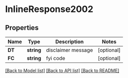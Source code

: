 # InlineResponse2002

## Properties

Name | Type | Description | Notes
------------ | ------------- | ------------- | -------------
**DT** | **string** | disclaimer message | [optional] 
**FC** | **string** | fyi code | [optional] 

[[Back to Model list]](../README.md#documentation-for-models) [[Back to API list]](../README.md#documentation-for-api-endpoints) [[Back to README]](../README.md)



